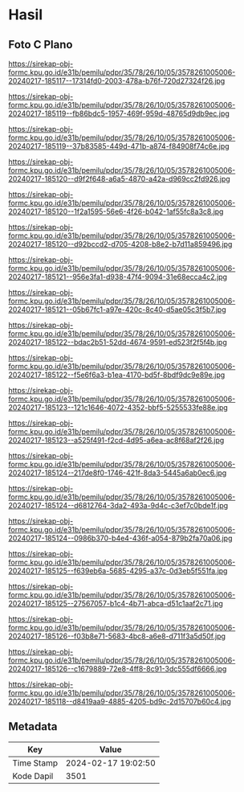 # Hasil

## Foto C Plano

https://sirekap-obj-formc.kpu.go.id/e31b/pemilu/pdpr/35/78/26/10/05/3578261005006-20240217-185117--17314fd0-2003-478a-b76f-720d27324f26.jpg

https://sirekap-obj-formc.kpu.go.id/e31b/pemilu/pdpr/35/78/26/10/05/3578261005006-20240217-185119--fb86bdc5-1957-469f-959d-48765d9db9ec.jpg

https://sirekap-obj-formc.kpu.go.id/e31b/pemilu/pdpr/35/78/26/10/05/3578261005006-20240217-185119--37b83585-449d-471b-a874-f84908f74c6e.jpg

https://sirekap-obj-formc.kpu.go.id/e31b/pemilu/pdpr/35/78/26/10/05/3578261005006-20240217-185120--d9f2f648-a6a5-4870-a42a-d969cc2fd926.jpg

https://sirekap-obj-formc.kpu.go.id/e31b/pemilu/pdpr/35/78/26/10/05/3578261005006-20240217-185120--1f2a1595-56e6-4f26-b042-1af55fc8a3c8.jpg

https://sirekap-obj-formc.kpu.go.id/e31b/pemilu/pdpr/35/78/26/10/05/3578261005006-20240217-185120--d92bccd2-d705-4208-b8e2-b7d11a859496.jpg

https://sirekap-obj-formc.kpu.go.id/e31b/pemilu/pdpr/35/78/26/10/05/3578261005006-20240217-185121--956e3fa1-d938-47f4-9094-31e68ecca4c2.jpg

https://sirekap-obj-formc.kpu.go.id/e31b/pemilu/pdpr/35/78/26/10/05/3578261005006-20240217-185121--05b67fc1-a97e-420c-8c40-d5ae05c3f5b7.jpg

https://sirekap-obj-formc.kpu.go.id/e31b/pemilu/pdpr/35/78/26/10/05/3578261005006-20240217-185122--bdac2b51-52dd-4674-9591-ed523f2f5f4b.jpg

https://sirekap-obj-formc.kpu.go.id/e31b/pemilu/pdpr/35/78/26/10/05/3578261005006-20240217-185122--f5e6f6a3-b1ea-4170-bd5f-8bdf9dc9e89e.jpg

https://sirekap-obj-formc.kpu.go.id/e31b/pemilu/pdpr/35/78/26/10/05/3578261005006-20240217-185123--121c1646-4072-4352-bbf5-5255533fe88e.jpg

https://sirekap-obj-formc.kpu.go.id/e31b/pemilu/pdpr/35/78/26/10/05/3578261005006-20240217-185123--a525f491-f2cd-4d95-a6ea-ac8f68af2f26.jpg

https://sirekap-obj-formc.kpu.go.id/e31b/pemilu/pdpr/35/78/26/10/05/3578261005006-20240217-185124--217de8f0-1746-421f-8da3-5445a6ab0ec6.jpg

https://sirekap-obj-formc.kpu.go.id/e31b/pemilu/pdpr/35/78/26/10/05/3578261005006-20240217-185124--d6812764-3da2-493a-9d4c-c3ef7c0bde1f.jpg

https://sirekap-obj-formc.kpu.go.id/e31b/pemilu/pdpr/35/78/26/10/05/3578261005006-20240217-185124--0986b370-b4e4-436f-a054-879b2fa70a06.jpg

https://sirekap-obj-formc.kpu.go.id/e31b/pemilu/pdpr/35/78/26/10/05/3578261005006-20240217-185125--f639eb6a-5685-4295-a37c-0d3eb5f551fa.jpg

https://sirekap-obj-formc.kpu.go.id/e31b/pemilu/pdpr/35/78/26/10/05/3578261005006-20240217-185125--27567057-b1c4-4b71-abca-d51c1aaf2c71.jpg

https://sirekap-obj-formc.kpu.go.id/e31b/pemilu/pdpr/35/78/26/10/05/3578261005006-20240217-185126--f03b8e71-5683-4bc8-a6e8-d711f3a5d50f.jpg

https://sirekap-obj-formc.kpu.go.id/e31b/pemilu/pdpr/35/78/26/10/05/3578261005006-20240217-185126--c1679889-72e8-4ff8-8c91-3dc555df6666.jpg

https://sirekap-obj-formc.kpu.go.id/e31b/pemilu/pdpr/35/78/26/10/05/3578261005006-20240217-185118--d8419aa9-4885-4205-bd9c-2d15707b60c4.jpg


## Metadata

| Key        | Value               |
| ---------- | ------------------- |
| Time Stamp | 2024-02-17 19:02:50 |
| Kode Dapil | 3501                |



